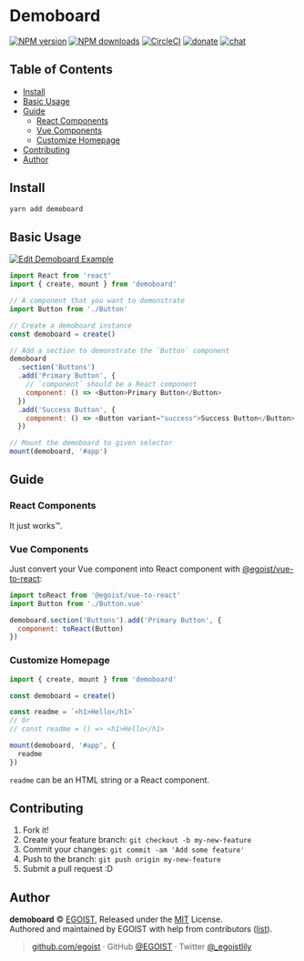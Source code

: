 # Demoboard

[![NPM version](https://badgen.net/npm/v/demoboard)](https://npmjs.com/package/demoboard) [![NPM downloads](https://badgen.net/npm/dm/demoboard)](https://npmjs.com/package/demoboard) [![CircleCI](https://badgen.net/circleci/github/egoist/demoboard/master)](https://circleci.com/gh/egoist/demoboard/tree/master) [![donate](https://badgen.net/badge/support%20me/donate/ff69b4)](https://patreon.com/egoist) [![chat](https://badgen.net/badge/chat%20on/discord/7289DA)](https://chat.egoist.moe)

## Table of Contents

<!-- toc -->

- [Install](#install)
- [Basic Usage](#basic-usage)
- [Guide](#guide)
  - [React Components](#react-components)
  - [Vue Components](#vue-components)
  - [Customize Homepage](#customize-homepage)
- [Contributing](#contributing)
- [Author](#author)

<!-- tocstop -->

## Install

```bash
yarn add demoboard
```

## Basic Usage

[![Edit Demoboard Example](https://codesandbox.io/static/img/play-codesandbox.svg)](https://codesandbox.io/s/demoboard-example-eplue?fontsize=14)

```js
import React from 'react'
import { create, mount } from 'demoboard'

// A component that you want to demonstrate
import Button from './Button'

// Create a demoboard instance
const demoboard = create()

// Add a section to demonstrate the `Button` component
demoboard
  .section('Buttons')
  .add('Primary Button', {
    // `component` should be a React component
    component: () => <Button>Primary Button</Button>
  })
  .add('Success Button', {
    component: () => <Button variant="success">Success Button</Button>
  })

// Mount the demoboard to given selector
mount(demoboard, '#app')
```

## Guide

### React Components

It just works™.

### Vue Components

Just convert your Vue component into React component with [@egoist/vue-to-react](https://github.com/egoist/vue-to-react):

```js
import toReact from '@egoist/vue-to-react'
import Button from './Button.vue'

demoboard.section('Buttons').add('Primary Button', {
  component: toReact(Button)
})
```

### Customize Homepage

```js
import { create, mount } from 'demoboard'

const demoboard = create()

const readme = `<h1>Hello</h1>`
// Or
// const readme = () => <h1>Hello</h1>

mount(demoboard, '#app', {
  readme
})
```

`readme` can be an HTML string or a React component.

## Contributing

1. Fork it!
2. Create your feature branch: `git checkout -b my-new-feature`
3. Commit your changes: `git commit -am 'Add some feature'`
4. Push to the branch: `git push origin my-new-feature`
5. Submit a pull request :D

## Author

**demoboard** © [EGOIST](https://github.com/egoist), Released under the [MIT](./LICENSE) License.<br>
Authored and maintained by EGOIST with help from contributors ([list](https://github.com/egoist/demoboard/contributors)).

> [github.com/egoist](https://github.com/egoist) · GitHub [@EGOIST](https://github.com/egoist) · Twitter [@\_egoistlily](https://twitter.com/_egoistlily)
